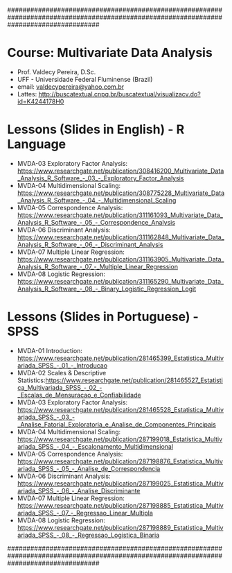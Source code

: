 ########################################################################################################################################
# Course: Multivariate Data Analysis

* Prof. Valdecy Pereira, D.Sc.
* UFF - Universidade Federal Fluminense (Brazil)
* email: valdecypereira@yahoo.com.br
* Lattes: http://buscatextual.cnpq.br/buscatextual/visualizacv.do?id=K4244178H0

# Lessons (Slides in English) - R Language

* MVDA-03 Exploratory Factor Analysis: https://www.researchgate.net/publication/308416200_Multivariate_Data_Analysis_R_Software_-_03_-_Exploratory_Factor_Analysis
* MVDA-04 Multidimensional Scaling: https://www.researchgate.net/publication/308775228_Multivariate_Data_Analysis_R_Software_-_04_-_Multidimensional_Scaling
* MVDA-05 Correspondence Analysis: https://www.researchgate.net/publication/311161093_Multivariate_Data_Analysis_R_Software_-_05_-_Correspondence_Analysis
* MVDA-06 Discriminant Analysis: https://www.researchgate.net/publication/311162848_Multivariate_Data_Analysis_R_Software_-_06_-_Discriminant_Analysis
* MVDA-07 Multiple Linear Regression: https://www.researchgate.net/publication/311163905_Multivariate_Data_Analysis_R_Software_-_07_-_Multiple_Linear_Regression
* MVDA-08 Logistic Regression: https://www.researchgate.net/publication/311165290_Multivariate_Data_Analysis_R_Software_-_08_-_Binary_Logistic_Regression_Logit

# Lessons (Slides in Portuguese) - SPSS

* MVDA-01 Introduction: https://www.researchgate.net/publication/281465399_Estatistica_Multivariada_SPSS_-_01_-_Introducao
* MVDA-02 Scales & Descriptive Statistics:https://www.researchgate.net/publication/281465527_Estatistica_Multivariada_SPSS_-_02_-_Escalas_de_Mensuracao_e_Confiabilidade
* MVDA-03 Exploratory Factor Analysis: https://www.researchgate.net/publication/281465528_Estatistica_Multivariada_SPSS_-_03_-_Analise_Fatorial_Exploratoria_e_Analise_de_Componentes_Principais
* MVDA-04 Multidimensional Scaling: https://www.researchgate.net/publication/287199018_Estatistica_Multivariada_SPSS_-_04_-_Escalonamento_Multidimensional
* MVDA-05 Correspondence Analysis: https://www.researchgate.net/publication/287198876_Estatistica_Multivariada_SPSS_-_05_-_Analise_de_Correspondencia
* MVDA-06 Discriminant Analysis: https://www.researchgate.net/publication/287199025_Estatistica_Multivariada_SPSS_-_06_-_Analise_Discriminante
* MVDA-07 Multiple Linear Regression: https://www.researchgate.net/publication/287198885_Estatistica_Multivariada_SPSS_-_07_-_Regressao_Linear_Multipla
* MVDA-08 Logistic Regression: https://www.researchgate.net/publication/287198889_Estatistica_Multivariada_SPSS_-_08_-_Regressao_Logistica_Binaria

########################################################################################################################################
